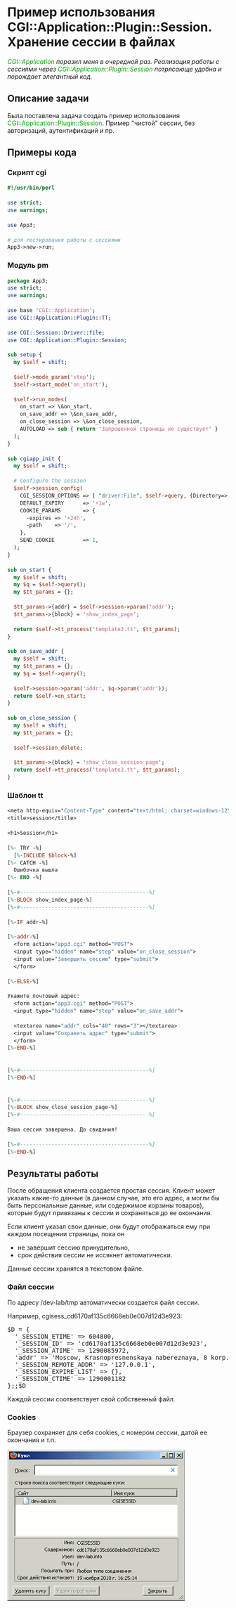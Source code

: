 ﻿# Пример использования CGI::Application::Plugin::Session. Хранение сессии в файлах

*<font color="#00aa00">CGI::Application</font> поразил меня в очередной раз. Реализация работы с сессиями через <font color="#00aa00">CGI::Application::Plugin::Session</font> потрясающе удобна и порождает элегантный код.*

## Описание задачи

Была поставлена задача создать пример использования <font color="#00aa00">CGI::Application::Plugin::Session</font>. Пример "чистой" сессии, без авторизаций, аутентификаций и пр.

## Примеры кода

### Скрипт cgi

```perl
#!/usr/bin/perl
 
use strict;
use warnings;
 
use App3;

# для тестирования работы с сессиями 
App3->new->run;
```

### Модуль pm

```perl
package App3;
use strict;
use warnings;
 
use base 'CGI::Application';
use CGI::Application::Plugin::TT;

use CGI::Session::Driver::file;
use CGI::Application::Plugin::Session;
 
sub setup {
  my $self = shift;

  $self->mode_param('step');
  $self->start_mode('on_start');	

  $self->run_modes(
    on_start => \&on_start,
    on_save_addr => \&on_save_addr,
    on_close_session => \&on_close_session,
    AUTOLOAD => sub { return 'Запрошенной страницы не существует' }
  );
}

sub cgiapp_init {
  my $self = shift;
 
  # Configure the session
  $self->session_config(
    CGI_SESSION_OPTIONS => [ "driver:File", $self->query, {Directory=>'/dev-lab/tmp'} ],
    DEFAULT_EXPIRY      => '+1w',
    COOKIE_PARAMS       => {
      -expires => '+24h',
      -path    => '/',
    },
    SEND_COOKIE         => 1,
  );
}

sub on_start {
  my $self = shift;
  my $q = $self->query();
  my $tt_params = {};
	
  $tt_params->{addr} = $self->session->param('addr');
  $tt_params->{block} = 'show_index_page';

  return $self->tt_process('template3.tt', $tt_params);
}

sub on_save_addr {
  my $self = shift;
  my $tt_params = {};
  my $q = $self->query();

  $self->session->param('addr', $q->param('addr'));
  return $self->on_start;
}

sub on_close_session {
  my $self = shift;
  my $tt_params = {};

  $self->session_delete;

  $tt_params->{block} = 'show_close_session_page';
  return $self->tt_process('template3.tt', $tt_params);
}
```

### Шаблон tt

```perl
<meta http-equiv="Content-Type" content="text/html; charset=windows-1251">
<title>session</title>

<h1>Session</h1>

[%- TRY -%]
  [%-INCLUDE $block-%]
[%- CATCH -%]
  Ошибочка вышла
[%- END -%]

[%-#-----------------------------------------%]
[%-BLOCK show_index_page-%]
[%-#-----------------------------------------%]

[%-IF addr-%]
  
[%-addr-%]
  <form action="app3.cgi" method="POST">
  <input type="hidden" name="step" value="on_close_session">
  <input value="Завершить сессию" type="submit">
  </form>

[%-ELSE-%]
  
Укажите почтовый адрес:
  <form action="app3.cgi" method="POST">
  <input type="hidden" name="step" value="on_save_addr">
	
  <textarea name="addr" cols="40" rows="3"></textarea>
  <input value="Сохранить адрес" type="submit">
  </form>
[%-END-%]


[%-#-----------------------------------------%]
[%-END-%]


[%-#-----------------------------------------%]
[%-BLOCK show_close_session_page-%]
[%-#-----------------------------------------%]

Ваша сессия завершена. До свидания!

[%-#-----------------------------------------%]
[%-END-%]
```

## Результаты работы

После обращения клиента создается простая сессия. Клиент может указать какие-то данные (в данном случае, это его адрес, а могли бы быть персональные данные, или содержимое корзины товаров), которые будут привязаны к сессии и сохраняться до ее окончания.

Если клиент указал свои данные, они будут отображаться ему при каждом посещении страницы, пока он
<ul>
<li>не завершит сессию принудительно,</li>
<li>срок действия сессии не иссякнет автоматически.</li>
</ul>
Данные сессии хранятся в текстовом файле.

### Файл сессии

По адресу /dev-lab/tmp автоматически создается файл сессии.

Например, cgisess_cd6170af135c6668eb0e007d12d3e923:
<pre>$D = {
  '_SESSION_ETIME' =&gt; 604800,
  '_SESSION_ID' =&gt; 'cd6170af135c6668eb0e007d12d3e923',
  '_SESSION_ATIME' =&gt; 1290085972,
  'addr' =&gt; 'Moscow, Krasnopresnenskaya nabereznaya, 8 korp.10',
  '_SESSION_REMOTE_ADDR' =&gt; '127.0.0.1',
  '_SESSION_EXPIRE_LIST' =&gt; {},
  '_SESSION_CTIME' =&gt; 1290001182
};;$D
</pre>
Каждой сессии соответствует свой собственный файл.

### Cookies

Браузер сохраняет для себя cookies, с номером сессии, датой ее окончания и т.п.

<img src="cookies.gif" alt="cookies при использовании CGI::Application::Plugin::Session" title="cookies" class="size-full wp-image-97" width="404" height="344">


